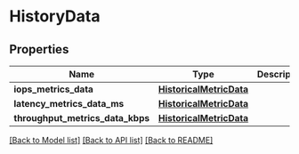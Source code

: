 # HistoryData

## Properties
Name | Type | Description | Notes
------------ | ------------- | ------------- | -------------
**iops_metrics_data** | [**HistoricalMetricData**](HistoricalMetricData.md) |  | [optional] 
**latency_metrics_data_ms** | [**HistoricalMetricData**](HistoricalMetricData.md) |  | [optional] 
**throughput_metrics_data_kbps** | [**HistoricalMetricData**](HistoricalMetricData.md) |  | [optional] 

[[Back to Model list]](../README.md#documentation-for-models) [[Back to API list]](../README.md#documentation-for-api-endpoints) [[Back to README]](../README.md)


